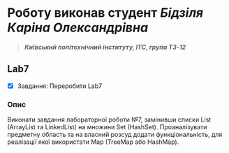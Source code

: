 # Роботу виконав студент ***Бідзіля Каріна Олександрівна***
> ***Київський політехнічний інституту, ІТС, група ТЗ-12***
## Lab7
- [x] Завдання: Переробити Lab7
### Опис
Виконати завдання лабораторної роботи №7, замінивши списки List (ArrayList та LinkedList) на множини Set (HashSet). Проаналізувати предметну область та на власний розсуд додати функціональність, для реалізації якої використати Map (TreeMap або HashMap).